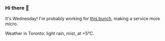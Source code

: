 ### Hi there :wave:

It's Wednesday! I'm probably working for [this bunch](https://github.com/kohofinancial), making a service more micro.

Weather in Toronto: light rain, mist, at +5°C.
